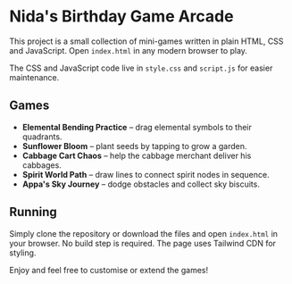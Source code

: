 # Nida's Birthday Game Arcade

This project is a small collection of mini-games written in plain HTML, CSS and JavaScript. Open `index.html` in any modern browser to play.

The CSS and JavaScript code live in `style.css` and `script.js` for easier maintenance.
## Games
- **Elemental Bending Practice** – drag elemental symbols to their quadrants.
- **Sunflower Bloom** – plant seeds by tapping to grow a garden.
- **Cabbage Cart Chaos** – help the cabbage merchant deliver his cabbages.
- **Spirit World Path** – draw lines to connect spirit nodes in sequence.
- **Appa's Sky Journey** – dodge obstacles and collect sky biscuits.

## Running
Simply clone the repository or download the files and open `index.html` in your browser. No build step is required. The page uses Tailwind CDN for styling.

Enjoy and feel free to customise or extend the games!
